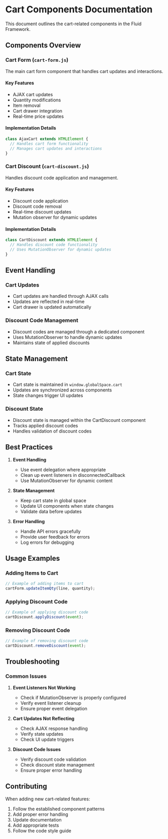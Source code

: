 # Cart Components Documentation

This document outlines the cart-related components in the Fluid Framework.

## Components Overview

### Cart Form (`cart-form.js`)
The main cart form component that handles cart updates and interactions.

#### Key Features
- AJAX cart updates
- Quantity modifications
- Item removal
- Cart drawer integration
- Real-time price updates

#### Implementation Details
```javascript
class AjaxCart extends HTMLElement {
  // Handles cart form functionality
  // Manages cart updates and interactions
}
```

### Cart Discount (`cart-discount.js`)
Handles discount code application and management.

#### Key Features
- Discount code application
- Discount code removal
- Real-time discount updates
- Mutation observer for dynamic updates

#### Implementation Details
```javascript
class CartDiscount extends HTMLElement {
  // Handles discount code functionality
  // Uses MutationObserver for dynamic updates
}
```

## Event Handling

### Cart Updates
- Cart updates are handled through AJAX calls
- Updates are reflected in real-time
- Cart drawer is updated automatically

### Discount Code Management
- Discount codes are managed through a dedicated component
- Uses MutationObserver to handle dynamic updates
- Maintains state of applied discounts

## State Management

### Cart State
- Cart state is maintained in `window.globalSpace.cart`
- Updates are synchronized across components
- State changes trigger UI updates

### Discount State
- Discount state is managed within the CartDiscount component
- Tracks applied discount codes
- Handles validation of discount codes

## Best Practices

1. **Event Handling**
   - Use event delegation where appropriate
   - Clean up event listeners in disconnectedCallback
   - Use MutationObserver for dynamic content

2. **State Management**
   - Keep cart state in global space
   - Update UI components when state changes
   - Validate data before updates

3. **Error Handling**
   - Handle API errors gracefully
   - Provide user feedback for errors
   - Log errors for debugging

## Usage Examples

### Adding Items to Cart
```javascript
// Example of adding items to cart
cartForm.updateItemQty(line, quantity);
```

### Applying Discount Code
```javascript
// Example of applying discount code
cartDiscount.applyDiscount(event);
```

### Removing Discount Code
```javascript
// Example of removing discount code
cartDiscount.removeDiscount(event);
```

## Troubleshooting

### Common Issues
1. **Event Listeners Not Working**
   - Check if MutationObserver is properly configured
   - Verify event listener cleanup
   - Ensure proper event delegation

2. **Cart Updates Not Reflecting**
   - Check AJAX response handling
   - Verify state updates
   - Check UI update triggers

3. **Discount Code Issues**
   - Verify discount code validation
   - Check discount state management
   - Ensure proper error handling

## Contributing

When adding new cart-related features:
1. Follow the established component patterns
2. Add proper error handling
3. Update documentation
4. Add appropriate tests
5. Follow the code style guide 